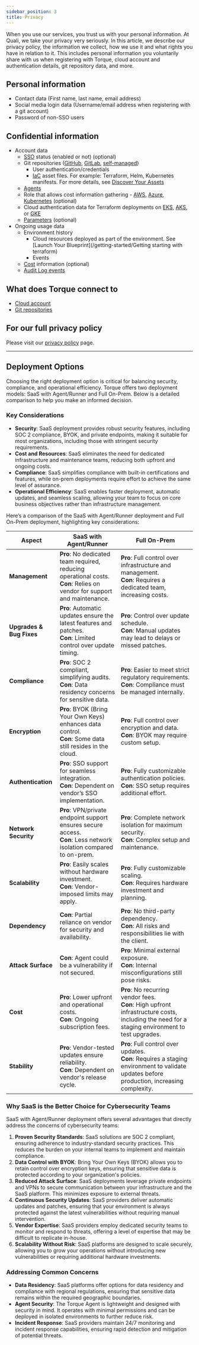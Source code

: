```yaml
---
sidebar_position: 3
title: Privacy
---
```


When you use our services, you trust us with your personal information. At Quali, we take your privacy very seriously. In this article, we describe our privacy policy, the information we collect, how we use it and what rights you have in relation to it. This includes personal information you voluntarily share with us when registering with Torque, cloud account and authentication details, git repository data, and more.

## Personal information 

* Contact data (First name, last name, email address) 
* Social media login data (Username/email address when registering with a git account)
* Password of non-SSO users

## Confidential information  

* Account data 
    * [SSO](/admin-guide/sso) status (enabled or not) (optional) 
    * Git repositories ([GitHub](/admin-guide/source-control/source-control-github), [GitLab](/admin-guide/source-control/source-control-gitlab), [self-managed](/admin-guide/source-control/Self%20Hosted%20Repositories/overview))
        * User authentication/credentials 
        * [IaC](/overview/supported-platforms#infrastructure-as-code) asset files. For example: Terraform, Helm, Kubernetes manifests. For more details, see [Discover Your Assets](/getting-started/Discover%20Your%20Assets)
    * [Agents](/torque-agent/Install-and-connect-self-hosted-agent) 
    * Role that allows cost information gathering - [AWS](/governance/cost-tracking/configuring-cost-aws), [Azure](/governance/cost-tracking/configuring-cost-azure), [Kubernetes](/governance/cost-tracking/configuring-cost-k8s) (optional)
    * Cloud authentication data for Terraform deployments on [EKS](/torque-agent/service-accounts-for-aws), [AKS](/torque-agent/service-accounts-for-azure), or [GKE](/torque-agent/service-accounts-for-gcp)
    * [Parameters](/admin-guide/params) (optional) 
* Ongoing usage data 
    * Environment history  
        * Cloud resources deployed as part of the environment. See [Launch Your Blueprint](/getting-started/Getting starting with terraform)
        * Events 
    * [Cost](/governance/cost-tracking/cost) information (optional) 
    * [Audit Log events](/governance/audit-log/events)

## What does Torque connect to 

* [Cloud account](/torque-agent/Install-and-connect-self-hosted-agent)
* [Git repositories](/torque-agent/Install-and-connect-self-hosted-agent)

## For our full privacy policy
Please visit our [privacy policy](https://www.quali.com/privacy-policy/) page.

---

## Deployment Options

Choosing the right deployment option is critical for balancing security, compliance, and operational efficiency. Torque offers two deployment models: SaaS with Agent/Runner and Full On-Prem. Below is a detailed comparison to help you make an informed decision.

### Key Considerations

- **Security**: SaaS deployment provides robust security features, including SOC 2 compliance, BYOK, and private endpoints, making it suitable for most organizations, including those with stringent security requirements.
- **Cost and Resources**: SaaS eliminates the need for dedicated infrastructure and maintenance teams, reducing both upfront and ongoing costs.
- **Compliance**: SaaS simplifies compliance with built-in certifications and features, while on-prem deployments require effort to achieve the same level of assurance.
- **Operational Efficiency**: SaaS enables faster deployment, automatic updates, and seamless scaling, allowing your team to focus on core business objectives rather than infrastructure management.

Here’s a comparison of the SaaS with Agent/Runner deployment and Full On-Prem deployment, highlighting key considerations:

| **Aspect**                     | **SaaS with Agent/Runner**                                                                 | **Full On-Prem**                                                                 |
|--------------------------------|-------------------------------------------------------------------------------------------|---------------------------------------------------------------------------------|
| **Management**                 | **Pro**: No dedicated team required, reducing operational costs.<br />**Con**: Relies on vendor for support and maintenance. | **Pro**: Full control over infrastructure and management.<br />**Con**: Requires a dedicated team, increasing costs. |
| **Upgrades & Bug Fixes**       | **Pro**: Automatic updates ensure the latest features and patches.<br />**Con**: Limited control over update timing. | **Pro**: Control over update schedule.<br />**Con**: Manual updates may lead to delays or missed patches. |
| **Compliance**                 | **Pro**: SOC 2 compliant, simplifying audits.<br />**Con**: Data residency concerns for sensitive data. | **Pro**: Easier to meet strict regulatory requirements.<br />**Con**: Compliance must be managed internally. |
| **Encryption**                 | **Pro**: BYOK (Bring Your Own Keys) enhances data control.<br />**Con**: Some data still resides in the cloud. | **Pro**: Full control over encryption and data.<br />**Con**: BYOK may require custom setup. |
| **Authentication**             | **Pro**: SSO support for seamless integration.<br />**Con**: Dependent on vendor’s SSO implementation. | **Pro**: Fully customizable authentication policies.<br />**Con**: SSO setup requires additional effort. |
| **Network Security**           | **Pro**: VPN/private endpoint support ensures secure access.<br />**Con**: Less network isolation compared to on-prem. | **Pro**: Complete network isolation for maximum security.<br />**Con**: Complex setup and maintenance. |
| **Scalability**                | **Pro**: Easily scales without hardware investment.<br />**Con**: Vendor-imposed limits may apply. | **Pro**: Fully customizable scaling.<br />**Con**: Requires hardware investment and planning. |
| **Dependency**                 | **Con**: Partial reliance on vendor for security and availability. | **Pro**: No third-party dependency.<br />**Con**: All risks and responsibilities lie with the client. |
| **Attack Surface**             | **Con**: Agent could be a vulnerability if not secured. | **Pro**: Minimal external exposure.<br />**Con**: Internal misconfigurations still pose risks. |
| **Cost**                       | **Pro**: Lower upfront and operational costs.<br />**Con**: Ongoing subscription fees. | **Pro**: No recurring vendor fees.<br />**Con**: High upfront infrastructure costs, including the need for a staging environment to test upgrades. |
| **Stability**                  | **Pro**: Vendor-tested updates ensure reliability.<br />**Con**: Dependent on vendor's release cycle. | **Pro**: Full control over updates.<br />**Con**: Requires a staging environment to validate updates before production, increasing complexity. |

### Why SaaS is the Better Choice for Cybersecurity Teams

SaaS with Agent/Runner deployment offers several advantages that directly address the concerns of cybersecurity teams:

1. **Proven Security Standards**: SaaS solutions are SOC 2 compliant, ensuring adherence to industry-standard security practices. This reduces the burden on your internal teams to implement and maintain compliance.
2. **Data Control with BYOK**: Bring Your Own Keys (BYOK) allows you to retain control over encryption keys, ensuring that sensitive data is protected according to your organization's policies.
3. **Reduced Attack Surface**: SaaS deployments leverage private endpoints and VPNs to secure communication between your infrastructure and the SaaS platform. This minimizes exposure to external threats.
4. **Continuous Security Updates**: SaaS providers deliver automatic updates and patches, ensuring that your environment is always protected against the latest vulnerabilities without requiring manual intervention.
5. **Vendor Expertise**: SaaS providers employ dedicated security teams to monitor and respond to threats, offering a level of expertise that may be difficult to replicate in-house.
6. **Scalability Without Risk**: SaaS platforms are designed to scale securely, allowing you to grow your operations without introducing new vulnerabilities or requiring additional hardware investments.

### Addressing Common Concerns

- **Data Residency**: SaaS platforms offer options for data residency and compliance with regional regulations, ensuring that sensitive data remains within the required geographic boundaries.
- **Agent Security**: The Torque Agent is lightweight and designed with security in mind. It operates with minimal permissions and can be deployed in isolated environments to further reduce risk.
- **Incident Response**: SaaS providers maintain 24/7 monitoring and incident response capabilities, ensuring rapid detection and mitigation of potential threats.




